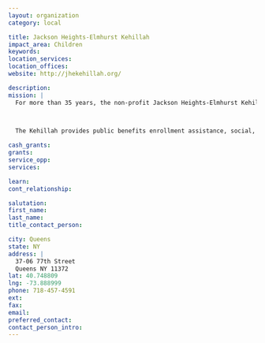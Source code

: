 ```yaml
---
layout: organization
category: local

title: Jackson Heights-Elmhurst Kehillah
impact_area: Children
keywords: 
location_services: 
location_offices: 
website: http://jhekehillah.org/

description: 
mission: |
  For more than 35 years, the non-profit Jackson Heights-Elmhurst Kehillah has been providing services that fight poverty, offering programs to promote inter-group relations and sponsoring cultural events in western Queens.

  

  The Kehillah provides public benefits enrollment assistance, social, medical, recreational, occupational, educational and cultural services for all residents of Jackson Heights, Elmhurst and western Queens.

cash_grants: 
grants: 
service_opp: 
services: 

learn: 
cont_relationship: 

salutation: 
first_name: 
last_name: 
title_contact_person: 

city: Queens
state: NY
address: |
  37-06 77th Street     
  Queens NY 11372
lat: 40.748809
lng: -73.888999
phone: 718-457-4591
ext: 
fax: 
email: 
preferred_contact: 
contact_person_intro: 
---
```

